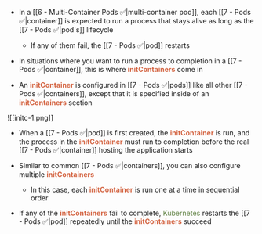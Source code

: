 - In a [[6 - Multi-Container Pods ✅|multi-container pod]], each [[7 - Pods ✅|container]] is expected to run a process that stays alive as long as the [[7 - Pods ✅|pod's]] lifecycle
	- If any of them fail, the [[7 - Pods ✅|pod]] restarts

- In situations where you want to run a process to completion in a [[7 - Pods ✅|container]], this is where <b><span style="color:#d46644">initContainers</span></b> come in

- An <b><span style="color:#d46644">initContainer</span></b> is configured in [[7 - Pods ✅|pods]] like all other [[7 - Pods ✅|containers]], except that it is specified inside of an <b><span style="color:#d46644">initContainers</span></b> section

![[initc-1.png]]

- When a [[7 - Pods ✅|pod]] is first created, the <b><span style="color:#d46644">initContainer</span></b> is run, and the process in the <b><span style="color:#d46644">initContainer</span></b> must run to completion before the real [[7 - Pods ✅|container]] hosting the application starts

- Similar to common [[7 - Pods ✅|containers]], you can also configure multiple <b><span style="color:#d46644">initContainers</span></b>
	- In this case, each <b><span style="color:#d46644">initContainer</span></b> is run one at a time in sequential order

- If any of the <b><span style="color:#d46644">initContainers</span></b> fail to complete, <span style="color:#5c7e3e">Kubernetes</span> restarts the [[7 - Pods ✅|pod]] repeatedly until the <b><span style="color:#d46644">initContainers</span></b> succeed
